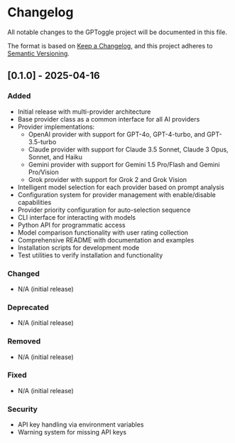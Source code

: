 # Changelog

All notable changes to the GPToggle project will be documented in this file.

The format is based on [Keep a Changelog](https://keepachangelog.com/en/1.0.0/),
and this project adheres to [Semantic Versioning](https://semver.org/spec/v2.0.0.html).

## [0.1.0] - 2025-04-16

### Added
- Initial release with multi-provider architecture
- Base provider class as a common interface for all AI providers
- Provider implementations:
  - OpenAI provider with support for GPT-4o, GPT-4-turbo, and GPT-3.5-turbo
  - Claude provider with support for Claude 3.5 Sonnet, Claude 3 Opus, Sonnet, and Haiku
  - Gemini provider with support for Gemini 1.5 Pro/Flash and Gemini Pro/Vision
  - Grok provider with support for Grok 2 and Grok Vision
- Intelligent model selection for each provider based on prompt analysis
- Configuration system for provider management with enable/disable capabilities
- Provider priority configuration for auto-selection sequence
- CLI interface for interacting with models
- Python API for programmatic access
- Model comparison functionality with user rating collection
- Comprehensive README with documentation and examples
- Installation scripts for development mode
- Test utilities to verify installation and functionality

### Changed
- N/A (initial release)

### Deprecated
- N/A (initial release)

### Removed
- N/A (initial release)

### Fixed
- N/A (initial release)

### Security
- API key handling via environment variables
- Warning system for missing API keys